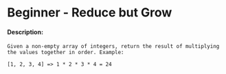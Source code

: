 # Beginner - Reduce but Grow
#### Description:

    Given a non-empty array of integers, return the result of multiplying the values together in order. Example:

    [1, 2, 3, 4] => 1 * 2 * 3 * 4 = 24